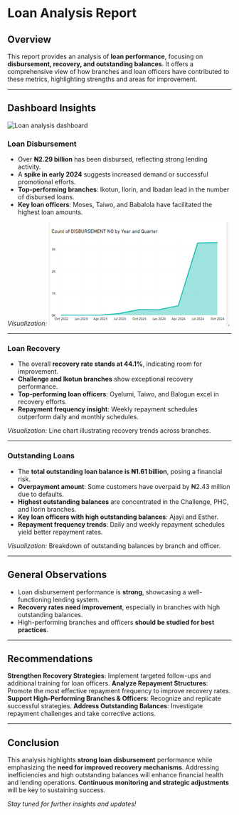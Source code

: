 # Loan Analysis Report

##  Overview
This report provides an analysis of **loan performance**, focusing on **disbursement, recovery, and outstanding balances**. It offers a comprehensive view of how branches and loan officers have contributed to these metrics, highlighting strengths and areas for improvement.

---

##  Dashboard Insights
![Loan analysis dashboard]()
###  Loan Disbursement
- Over **₦2.29 billion** has been disbursed, reflecting strong lending activity.
- A **spike in early 2024** suggests increased demand or successful promotional efforts.
- **Top-performing branches**: Ikotun, Ilorin, and Ibadan lead in the number of disbursed loans.
- **Key loan officers**: Moses, Taiwo, and Babalola have facilitated the highest loan amounts.

 *Visualization:* ![Line chart depicting the number of disbursed loans over time](https://github.com/M0Data/Loan-Analysis-Report/blob/main/Loan%20line%20chart.PNG).

---

###  Loan Recovery
- The overall **recovery rate stands at 44.1%**, indicating room for improvement.
- **Challenge and Ikotun branches** show exceptional recovery performance.
- **Top-performing loan officers**: Oyelumi, Taiwo, and Balogun excel in recovery efforts.
- **Repayment frequency insight**: Weekly repayment schedules outperform daily and monthly schedules.

 *Visualization:* Line chart illustrating recovery trends across branches.

---

### Outstanding Loans
- The **total outstanding loan balance is ₦1.61 billion**, posing a financial risk.
- **Overpayment amount**: Some customers have overpaid by ₦2.43 million due to defaults.
- **Highest outstanding balances** are concentrated in the Challenge, PHC, and Ilorin branches.
- **Key loan officers with high outstanding balances**: Ajayi and Esther.
- **Repayment frequency trends**: Daily and weekly repayment schedules yield better repayment rates.

*Visualization:* Breakdown of outstanding balances by branch and officer.

---

## General Observations
- Loan disbursement performance is **strong**, showcasing a well-functioning lending system.
- **Recovery rates need improvement**, especially in branches with high outstanding balances.
- High-performing branches and officers **should be studied for best practices**.

---

##  Recommendations
**Strengthen Recovery Strategies**: Implement targeted follow-ups and additional training for loan officers.
**Analyze Repayment Structures**: Promote the most effective repayment frequency to improve recovery rates.
**Support High-Performing Branches & Officers**: Recognize and replicate successful strategies.
**Address Outstanding Balances**: Investigate repayment challenges and take corrective actions.

---

##  Conclusion
This analysis highlights **strong loan disbursement** performance while emphasizing the **need for improved recovery mechanisms**. Addressing inefficiencies and high outstanding balances will enhance financial health and lending operations. **Continuous monitoring and strategic adjustments** will be key to sustaining success.

*Stay tuned for further insights and updates!*
